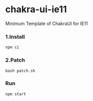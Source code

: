 # chakra-ui-ie11

Minimum Template of ChakraUI for IE11

### 1.Install

`npm ci`

### 2.Patch

`bash patch.sh`

### Run

`npm start`
